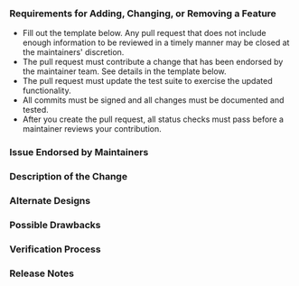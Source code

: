 ### Requirements for Adding, Changing, or Removing a Feature

- Fill out the template below. Any pull request that does not include enough information to be reviewed in a timely manner may be closed at the maintainers' discretion.
- The pull request must contribute a change that has been endorsed by the maintainer team. See details in the template below.
- The pull request must update the test suite to exercise the updated functionality.
- All commits must be signed and all changes must be documented and tested.
- After you create the pull request, all status checks must pass before a maintainer reviews your contribution.

### Issue Endorsed by Maintainers

<!-- Link to the issue that your change relates to. It must be an open issue with the `Endorsed` label. -->

### Description of the Change

<!-- We must be able to understand the design of your change from this description. If we can't get a good idea of what the code will be doing from the description here, the pull request may be closed at the maintainers' discretion. Keep in mind that the maintainer reviewing this PR may not be familiar with or have worked with the code here recently, so please walk us through the concepts. -->

### Alternate Designs

<!-- Explain what other alternates were considered (if any) and why the proposed version was selected -->

### Possible Drawbacks

<!-- What are the possible side-effects or negative impacts of the code change? -->

### Verification Process

<!-- What process did you follow to verify that all new functionality works as expected, all changed functionality works as expected and that the change has not introduced any regressions? Describe the actions you performed (including buttons you clicked, text you typed, commands and/or tests you ran, etc.), and describe the results you observed. -->

### Release Notes

<!-- Please describe the changes in a single line that explains this improvement in terms that a user can understand. This text will be used in future release notes. If this change is not user-facing or notable enough to be included in release notes, you may use the strings "Not applicable" or "N/A" here. -->
